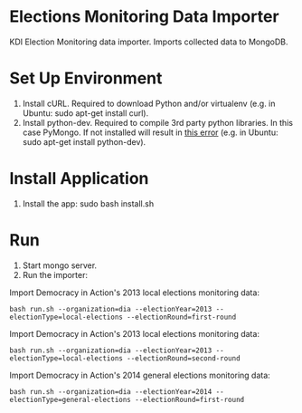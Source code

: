 Elections Monitoring Data Importer
==================================

KDI Election Monitoring data importer. Imports collected data to MongoDB.

Set Up Environment
==================
1. Install cURL. Required to download Python and/or virtualenv (e.g. in Ubuntu: sudo apt-get install curl).
2. Install python-dev. Required to compile 3rd party python libraries. In this case PyMongo. If not installed will result in [this error](http://www.cyberciti.biz/faq/debian-ubuntu-linux-python-h-file-not-found-error-solution/) (e.g. in Ubuntu: sudo apt-get install python-dev).


Install Application
===================
1. Install the app: sudo bash install.sh

Run
===
1. Start mongo server.
2. Run the importer:

Import Democracy in Action's 2013 local elections monitoring data:

	bash run.sh --organization=dia --electionYear=2013 --electionType=local-elections --electionRound=first-round

Import Democracy in Action's 2013 local elections monitoring data:

	bash run.sh --organization=dia --electionYear=2013 --electionType=local-elections --electionRound=second-round

Import Democracy in Action's 2014 general elections monitoring data:

	bash run.sh --organization=dia --electionYear=2014 --electionType=general-elections --electionRound=first-round


